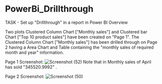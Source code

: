 # PowerBi_Drillthrough


TASK - Set up "Drillthrough" in a report in Power BI
Overview

Two plots Clustered Column Chart ["Monthly sales"] and Clustered bar Chart ["Top 10 product sales"] have been created on "Page 1".
The Clustered Column Chart ["Monthly sales"] has been drilled through on Page 2 having a Area Chart and Table containing the "monthly sales of required month and year" information.


Page 1 Screenshot:
![Screenshot (52)](https://user-images.githubusercontent.com/72401565/152756578-b472663e-cf8f-466f-aca2-49f08aadbc76.png)
Note that in Monthly sales of April has sold "345520.9992" .

Page 2 Screenshot:
![Screenshot (50)](https://user-images.githubusercontent.com/72401565/152756812-35d0d0df-f3dc-4af6-beeb-4c0b92105058.png)




